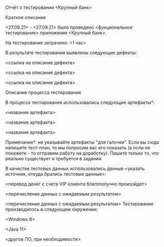 Отчёт о тестировании <Крупный банк>

Краткое описание

<27.09.21> - <27.09.21> было проведено <фунциональное тестирование> приложения <Крупный банк>.

На тестирование затрачено: <1 час>

В результате тестирования выявлены следующие дефекты:

<ссылка на описание дефекта>

<ссылка на описание дефекта>

<ссылка на описание дефекта>

Описание процесса тестирования

В процессе тестирования использовались следующие артефакты*:

<название артефакта>

<название артефакта>

<название артефакта>

Примечание*: не указывайте артефакты "для галочки". Если вы сюда напишите тест-план, то мы попросим вас его показать (а если не покажете - то отправим работу на доработку). Пишите только то, что реально существует и требуется в задании.

В качестве тестовых данных использовались данные <указать источник, откуда брались тестовые данные>:

<перевод денег с счета VIP клиента благополучно произойдет>

<перечисление данных с ожидаемым результатом>

<перечисление данных с ожидаемым результатом>
Тестирование производилось в следующем окружении:

<Windows 8>

<Java 11>
 
<другое ПО, при необходимости>